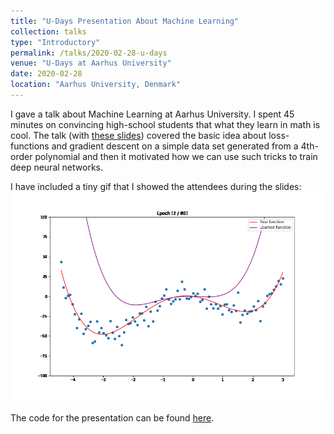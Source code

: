 ```yaml
---
title: "U-Days Presentation About Machine Learning"
collection: talks
type: "Introductory"
permalink: /talks/2020-02-28-u-days
venue: "U-Days at Aarhus University"
date: 2020-02-28
location: "Aarhus University, Denmark"
---
```


I gave a talk about Machine Learning at Aarhus University. 
I spent 45 minutes on convincing high-school students that what they learn in math is cool.
The talk (with [these slides](https://docs.google.com/presentation/d/1TdJtMOHdeGwbL_AKJ35pBQZKy2M1qp-m1Co_egnLiSA/edit?usp=sharing)) covered the basic idea about loss-functions and gradient descent on a simple data set generated from a 4th-order polynomial and then it motivated how we can use such tricks to train deep neural networks.

I have included a tiny gif that I showed the attendees during the slides:
![Gradient descent animation](/images/gradient_descent.gif)

The code for the presentation can be found [here](https://colab.research.google.com/drive/1BUqkyAkCwzD4lK6pMQXNkYuOYNWvBXZN).


